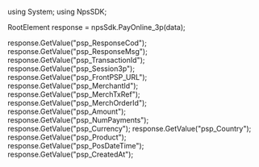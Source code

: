 using System;
using NpsSDK;

RootElement response = npsSdk.PayOnline_3p(data);

response.GetValue("psp_ResponseCod");
response.GetValue("psp_ResponseMsg");
response.GetValue("psp_TransactionId");
response.GetValue("psp_Session3p");
response.GetValue("psp_FrontPSP_URL");
response.GetValue("psp_MerchantId");
response.GetValue("psp_MerchTxRef");
response.GetValue("psp_MerchOrderId");
response.GetValue("psp_Amount");
response.GetValue("psp_NumPayments");
response.GetValue("psp_Currency");
response.GetValue("psp_Country");
response.GetValue("psp_Product");
response.GetValue("psp_PosDateTime");
response.GetValue("psp_CreatedAt");
